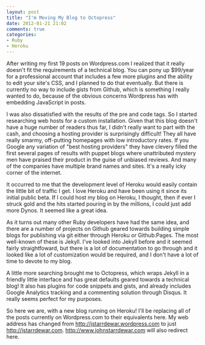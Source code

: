 ```yaml
---
layout: post
title: "I'm Moving My Blog to Octopress"
date: 2012-01-21 21:02
comments: true
categories:
- Ruby
- Heroku
---
```


After writing my first 19 posts on Wordpress.com I realized that it really doesn't fit the requirements of a technical blog.  You can pony up $99/year for a professional account that includes a few more plugins and the ability to edit your site's CSS, and I planned to do that eventually.  But there is currently no way to include gists from Github, which is something I really wanted to do, because of the obvious concerns Wordpress has with embedding JavaScript in posts.

I was also dissatisfied with the results of the pre and code tags.  So I started researching web hosts for a custom installation.  Given that this blog doesn't have a huge number of readers thus far, I didn't really want to part with the cash, and choosing a hosting provider is surprisingly difficult!  They all have really smarmy, off-putting homepages with low introductory rates.  If you Google any variation of "best hosting providers" they have clevery filled the first several pages of results with puppet blogs where unattributed mystery men have praised their product in the guise of unbiased reviews.  And many of the companies have multiple brand names and sites.  It's a really icky corner of the internet.

It occurred to me that the development level of Heroku would easily contain the little bit of traffic I get.  I love Heroku and have been using it since its initial public beta.  If I could host my blog on Heroku, I thought, then if ever I struck gold and the hits started pouring in by the millions, I could just add more Dynos.  It seemed like a great idea.

<!-- more -->

As it turns out many other Ruby developers have had the same idea, and there are a number of projects on Github geared towards building simple blogs for publishing via git either through Heroku or Github:Pages.  The most well-known of these is Jekyll.  I've looked into Jekyll before and it seemed fairly straightfoward, but there is a lot of documentation to go through and it looked like a lot of customization would be required, and I don't have a lot of time to devote to my blog.

A little more searching brought me to Octopress, which wraps Jekyll in a friendly little interface and has great defaults geared towards a technical blog!  It also has plugins for code snippets and gists, and already includes Google Analytics tracking and a commenting solution through Disqus.  It really seems perfect for my purposes.

So here we are, with a new blog running on Heroku!  I'll be replacing all of the posts currently on Wordpress.com to their equivalents here.  My web address has changed from http://jstarrdewar.wordpress.com to just http://jstarrdewar.com.  http://www.johnstarrdewar.com will also redirect here.